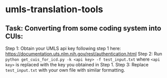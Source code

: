 # umls-translation-tools

## Task: Converting from some coding system into CUIs:
Step 1: Obtain your UMLS api key following step 1 here: https://documentation.uts.nlm.nih.gov/rest/authentication.html
Step 2: Run ```python get_cuis_for_icd.py -k <api key> -f test_input.txt``` where ```<api key>``` is replaced with the key you obtained in Step 1.
Step 3: Replace ```test_input.txt``` with your own file with similar formatting.
